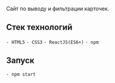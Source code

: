 Сайт по выводу и фильтрации карточек.

## Стек технологий

`- HTML5`
`- CSS3`
`- ReactJS(ES6+)`
`- npm`

## Запуск

`- npm start`
